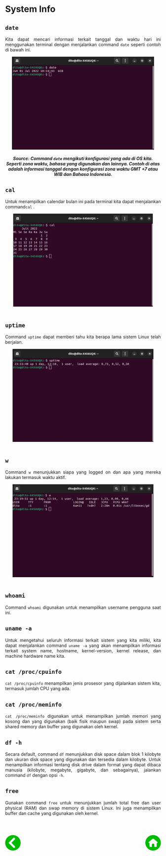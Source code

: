 # System Info

## <code>date</code>
<p align="justify">
Kita dapat mencari informasi terkait tanggal dan waktu hari ini menggunakan terminal dengan menjalankan command <code>date</code> seperti contoh di bawah ini.<br>

<p align="center">
<img height="300rm" align="center" src="https://github.com/Ouroboros-Tech/modul-pembelajaran/blob/main/image/date.png"><h5 align="center">Source: Command <code>date</code> mengikuti konfigurasi yang ada di OS kita. Seperti zona waktu, bahasa yang digunakan dan lainnya. Contoh di atas adalah informasi tanggal dengan konfigurasi zona waktu GMT +7 atau WIB dan Bahasa Indonesia.</h5<br><br>

## <code>cal</code>
<p align="justify">
Untuk menampilkan calendar bulan ini pada terminal kita dapat menjalankan command<code>cal</code> .<br>

<p align="center">
<img height="300rm" align="center" src="https://github.com/Ouroboros-Tech/modul-pembelajaran/blob/main/image/cal.png"><br><br>

## <code>uptime</code>
<p align="justify">
Command <code>uptime</code> dapat memberi tahu kita berapa lama sistem Linux telah berjalan.<br>

<p align="center">
<img height="300rm" align="center" src="https://github.com/Ouroboros-Tech/modul-pembelajaran/blob/main/image/uptime.png"><br><br>

## <code>w</code>
<p align="justify">
Command <code>w</code> menunjukkan siapa yang logged on dan apa yang mereka lakukan termasuk waktu aktif.<br>

<p align="center">
<img height="300rm" align="center" src="https://github.com/Ouroboros-Tech/modul-pembelajaran/blob/main/image/w.png"><br><br>

## <code>whoami</code>
<p align="justify">
Command <code>whoami</code> digunakan untuk menampilkan username pengguna saat ini.<br>

## <code>uname -a</code>
<p align="justify">
Untuk mengetahui seluruh informasi terkait sistem yang kita miliki, kita dapat menjalankan command <code>uname -a</code> yang akan menampilkan informasi terkait system name, hostname, kernel-version, kernel release, dan machine hardware name kita.<br>

## <code>cat /proc/cpuinfo</code>
<p align="justify">
<code>cat /proc/cpuinfo</code> menampilkan jenis prosesor yang dijalankan sistem kita, termasuk jumlah CPU yang ada.

## <code>cat /proc/meminfo</code>
<p align="justify">
<code>cat /proc/meminfo</code> digunakan untuk menampilkan jumlah memori yang kosong dan yang digunakan (baik fisik maupun swap) pada sistem serta shared memory dan buffer yang digunakan oleh kernel.

## <code>df -h</code>
<p align="justify">
Secara default, command <code>df</code> menunjukkan disk space dalam blok 1 kilobyte dan ukuran disk space yang digunakan dan tersedia dalam kilobyte. Untuk menampilkan informasi tentang disk drive dalam format yang dapat dibaca manusia (kilobyte, megabyte, gigabyte, dan sebagainya), jalankan command <code>df</code> dengan opsi <code>-h</code>.

## <code>free</code>
<p align="justify">
Gunakan command <code>free</code> untuk menunjukkan jumlah total free dan user physical (RAM) dan swap memory di sistem Linux. Ini juga menampilkan buffer dan cache yang digunakan oleh kernel.

<br><br>
<div align="justify">
    <!-- Prev Page -->
    <a href="https://github.com/Ouroboros-Tech/modul-pembelajaran/tree/main/3.%20Software%20Engineering/1.%20Introduction/2.%20Day%20To%20Day" target="_blank"><img src="https://github.com/Ouroboros-Tech/modul-pembelajaran/blob/main/image/left%20(1).png" align="left" height="50" width="50"></a>
    <!-- Next Page -->
    <a href="https://github.com/Ouroboros-Tech/modul-pembelajaran/tree/main/3.%20Software%20Engineering" target="_blank"><img src="https://github.com/Ouroboros-Tech/modul-pembelajaran/blob/main/image/home%20(2).png" align="right" height="50" width="50"></a>
<div>
